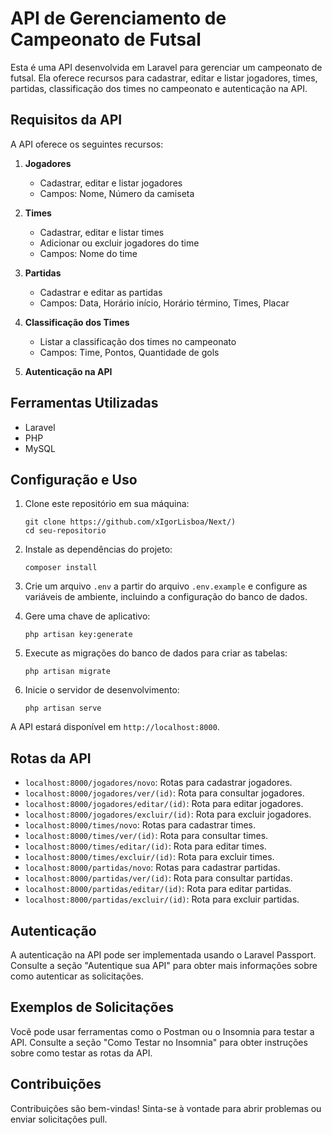 
# API de Gerenciamento de Campeonato de Futsal

Esta é uma API desenvolvida em Laravel para gerenciar um campeonato de futsal. Ela oferece recursos para cadastrar, editar e listar jogadores, times, partidas, classificação dos times no campeonato e autenticação na API.

## Requisitos da API

A API oferece os seguintes recursos:

1. **Jogadores**
   - Cadastrar, editar e listar jogadores
   - Campos: Nome, Número da camiseta

2. **Times**
   - Cadastrar, editar e listar times
   - Adicionar ou excluir jogadores do time
   - Campos: Nome do time

3. **Partidas**
   - Cadastrar e editar as partidas
   - Campos: Data, Horário início, Horário término, Times, Placar

4. **Classificação dos Times**
   - Listar a classificação dos times no campeonato
   - Campos: Time, Pontos, Quantidade de gols

5. **Autenticação na API**

## Ferramentas Utilizadas

- Laravel
- PHP
- MySQL

## Configuração e Uso

1. Clone este repositório em sua máquina:

   ```
   git clone https://github.com/xIgorLisboa/Next/)
   cd seu-repositorio
   ```

2. Instale as dependências do projeto:

   ```
   composer install
   ```

3. Crie um arquivo `.env` a partir do arquivo `.env.example` e configure as variáveis de ambiente, incluindo a configuração do banco de dados.

4. Gere uma chave de aplicativo:

   ```
   php artisan key:generate
   ```

5. Execute as migrações do banco de dados para criar as tabelas:

   ```
   php artisan migrate
   ```

6. Inicie o servidor de desenvolvimento:

   ```
   php artisan serve
   ```

A API estará disponível em `http://localhost:8000`.

## Rotas da API

- `localhost:8000/jogadores/novo`: Rotas para cadastrar jogadores.
- `localhost:8000/jogadores/ver/(id)`: Rota para consultar jogadores.
- `localhost:8000/jogadores/editar/(id)`: Rota para editar jogadores.
- `localhost:8000/jogadores/excluir/(id)`: Rota para excluir jogadores.
- `localhost:8000/times/novo`: Rotas para cadastrar times.
- `localhost:8000/times/ver/(id)`: Rota para consultar times.
- `localhost:8000/times/editar/(id)`: Rota para editar times.
- `localhost:8000/times/excluir/(id)`: Rota para excluir times.
- `localhost:8000/partidas/novo`: Rotas para cadastrar partidas.
- `localhost:8000/partidas/ver/(id)`: Rota para consultar partidas.
- `localhost:8000/partidas/editar/(id)`: Rota para editar partidas.
- `localhost:8000/partidas/excluir/(id)`: Rota para excluir partidas.

## Autenticação

A autenticação na API pode ser implementada usando o Laravel Passport. Consulte a seção "Autentique sua API" para obter mais informações sobre como autenticar as solicitações.

## Exemplos de Solicitações

Você pode usar ferramentas como o Postman ou o Insomnia para testar a API. Consulte a seção "Como Testar no Insomnia" para obter instruções sobre como testar as rotas da API.

## Contribuições

Contribuições são bem-vindas! Sinta-se à vontade para abrir problemas ou enviar solicitações pull.
